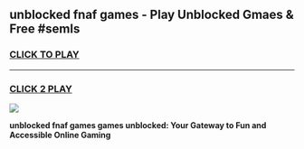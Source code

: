 
## unblocked fnaf games - Play Unblocked Gmaes & Free #semls
<h3>
<a href="https://news.freeplayer.one?title=unblocked_fnaf_games&ref=24F">CLICK TO PLAY</a></h3>
<hr>

<h3>
<a href="https://news.freeplayer.one?title=unblocked_fnaf_games&ref=24F">CLICK 2 PLAY</a>
  
</h3>

<a href="https://news.freeplayer.one?title=unblocked_fnaf_games&ref=24F/"><img src="https://clearcache.store/games.png"></a>


**unblocked fnaf games games unblocked: Your Gateway to Fun and Accessible Online Gaming**
